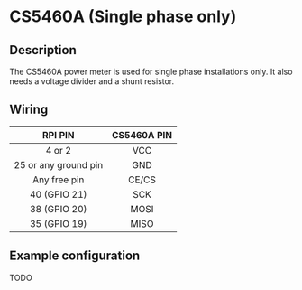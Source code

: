 # CS5460A (Single phase only)

## Description

The CS5460A power meter is used for single phase installations only. It also needs a voltage divider and a shunt
resistor.

## Wiring

|       RPI PIN        | CS5460A PIN |  
|:--------------------:|:-----------:|
|        4 or 2        |     VCC     | 
| 25 or any ground pin |     GND     | 
|     Any free pin     |    CE/CS    |   
|     40 (GPIO 21)     |     SCK     |    
|     38 (GPIO 20)     |    MOSI     |    
|     35 (GPIO 19)     |    MISO     |  

## Example configuration

TODO